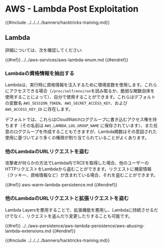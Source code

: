 # AWS - Lambda Post Exploitation

{{#include ../../../../banners/hacktricks-training.md}}

## Lambda

詳細については、次を確認してください:

{{#ref}}
../../aws-services/aws-lambda-enum.md
{{#endref}}

### Lambdaの資格情報を抽出する

Lambdaは、実行時に資格情報を注入するために環境変数を使用します。これらにアクセスできる場合（`/proc/self/environ`を読み取るか、脆弱な関数自体を使用することによって）、自分で使用することができます。これらはデフォルトの変数名 `AWS_SESSION_TOKEN`、`AWS_SECRET_ACCESS_KEY`、および `AWS_ACCESS_KEY_ID` に存在します。

デフォルトでは、これらはCloudWatchロググループに書き込むアクセス権を持ちます（その名前は `AWS_LAMBDA_LOG_GROUP_NAME` に保存されています）、また任意のロググループを作成することもできますが、Lambda関数はその意図された使用に基づいてより多くの権限が割り当てられていることがよくあります。

### 他のLambdaのURLリクエストを盗む

攻撃者が何らかの方法でLambda内でRCEを取得した場合、他のユーザーのHTTPリクエストをLambdaから盗むことができます。リクエストに機密情報（クッキー、資格情報など）が含まれている場合、それを盗むことができます。

{{#ref}}
aws-warm-lambda-persistence.md
{{#endref}}

### 他のLambdaのURLリクエストと拡張リクエストを盗む

Lambda Layersを悪用することで、拡張機能を悪用し、Lambdaに持続させるだけでなく、リクエストを盗んだり変更したりすることも可能です。

{{#ref}}
../../aws-persistence/aws-lambda-persistence/aws-abusing-lambda-extensions.md
{{#endref}}

{{#include ../../../../banners/hacktricks-training.md}}
